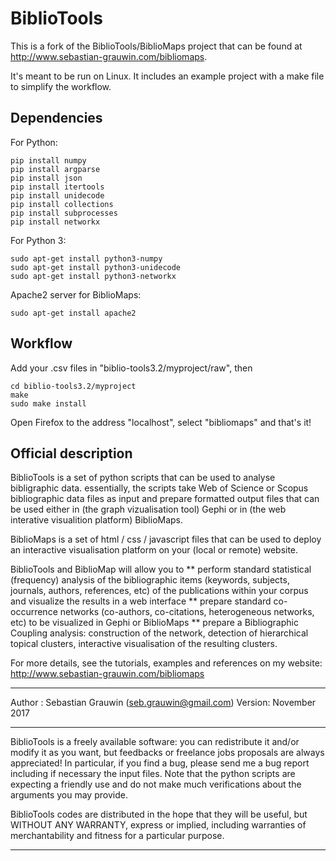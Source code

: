 
# BiblioTools

This is a fork of the BiblioTools/BiblioMaps project that can be found at http://www.sebastian-grauwin.com/bibliomaps.

It's meant to be run on Linux. It includes an example project with a make file to simplify the workflow.

## Dependencies

For Python:

```
pip install numpy
pip install argparse
pip install json
pip install itertools
pip install unidecode
pip install collections
pip install subprocesses
pip install networkx
```

For Python 3:

```
sudo apt-get install python3-numpy
sudo apt-get install python3-unidecode
sudo apt-get install python3-networkx
```

Apache2 server for BiblioMaps:

```
sudo apt-get install apache2
```

## Workflow

Add your .csv files in "biblio-tools3.2/myproject/raw", then

```
cd biblio-tools3.2/myproject
make
sudo make install
```

Open Firefox to the address "localhost", select "bibliomaps" and that's it!

## Official description

   BiblioTools is a set of python scripts that can be used to analyse bibligraphic data. essentially, the scripts take Web of Science or Scopus bibliographic data files as input and prepare formatted output files that can be used either in (the graph vizualisation tool) Gephi or in (the web interative visualition platform) BiblioMaps.

   BiblioMaps is a set of html / css / javascript files that can be used to deploy an interactive visualisation platform on your (local or remote) website.

   BiblioTools and BiblioMap will allow you to
   ** perform standard statistical (frequency) analysis of the bibliographic items (keywords, subjects, journals, authors, references, etc) of the publications within your corpus and visualize the results in a web interface
   ** prepare standard co-occurrence networks (co-authors, co-citations, heterogeneous networks, etc) to be visualized in Gephi or BiblioMaps
   ** prepare a Bibliographic Coupling analysis: construction of the network, detection of hierarchical topical clusters, interactive visualisation of the resulting clusters.

   For more details, see the tutorials, examples and references on my website: http://www.sebastian-grauwin.com/bibliomaps

   -----------------------------------------------------------------------------

   Author : Sebastian Grauwin (seb.grauwin@gmail.com)
   Version: November 2017

   -----------------------------------------------------------------------------

   BiblioTools is a freely available software: you can redistribute it and/or modify it as you want, but feedbacks or freelance jobs proposals are always appreciated! In particular, if you find a bug, please send me a bug report including if necessary the input files. Note that the python scripts are expecting a friendly use and do not make much verifications about the arguments you may provide.

   BiblioTools codes are distributed in the hope that they will be useful, but WITHOUT ANY WARRANTY, express or implied, including warranties of merchantability and fitness for a particular purpose.
   
   -----------------------------------------------------------------------------
